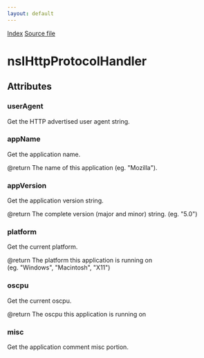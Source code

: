 ```yaml
---
layout: default
---
```

<div id='links'><a href="../index.html">Index</a>
<a href="http://dxr.mozilla.org/mozilla-central/source/netwerk/protocol/http/nsIHttpProtocolHandler.idl">Source file</a>
</div>

# nsIHttpProtocolHandler #

## Attributes ##

### userAgent ###
  
Get the HTTP advertised user agent string.  
  

### appName ###
  
Get the application name.  
  
@return The name of this application (eg. "Mozilla").  
  

### appVersion ###
  
Get the application version string.  
  
@return The complete version (major and minor) string. (eg. "5.0")  
  

### platform ###
  
Get the current platform.  
  
@return The platform this application is running on  
	   (eg. "Windows", "Macintosh", "X11")  
  

### oscpu ###
  
Get the current oscpu.  
  
@return The oscpu this application is running on  
  

### misc ###
  
Get the application comment misc portion.  
  
